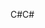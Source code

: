 <span data-ttu-id="33b3e-101">C#</span><span class="sxs-lookup"><span data-stu-id="33b3e-101">C#</span></span>